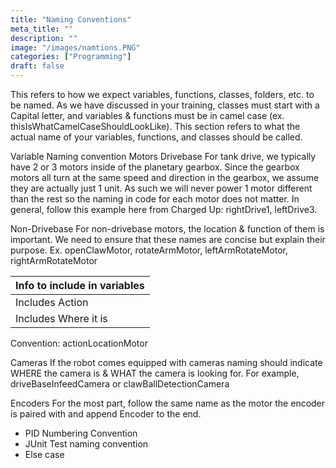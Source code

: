```yaml
---
title: "Naming Conventions"
meta_title: ""
description: ""
image: "/images/namtions.PNG"
categories: ["Programming"]
draft: false
---
```


This refers to how we expect variables, functions, classes, folders, etc. to be named. As we have discussed in your training, classes must start with a Capital letter, and variables & functions must be in camel case (ex. thisIsWhatCamelCaseShouldLookLike). This section refers to what the actual name of your variables, functions, and classes should be called.

Variable Naming convention
Motors
Drivebase
For tank drive, we typically have 2 or 3 motors inside of the planetary gearbox. Since the gearbox motors all turn at the same speed and direction in the gearbox, we assume they are actually just 1 unit. As such we will never power 1 motor different than the rest so the naming in code for each motor does not matter. In general, follow this example here from Charged Up: rightDrive1, leftDrive3.

Non-Drivebase
For non-drivebase motors, the location & function of them is important. We need to ensure that these names are concise but explain their purpose. Ex. openClawMotor, rotateArmMotor, leftArmRotateMotor, rightArmRotateMotor

|Info to include in variables|
|----------------------------|
|Includes Action             |
|Includes Where it is        |

Convention: actionLocationMotor


Cameras
If the robot comes equipped with cameras naming should indicate WHERE the camera is & WHAT the camera is looking for. For example, driveBaseInfeedCamera or clawBallDetectionCamera

Encoders
For the most part, follow the same name as the motor the encoder is paired with and append Encoder to the end.


- PID Numbering Convention
- JUnit Test naming convention
- Else case